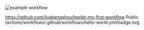 ![example workflow](https://github.com/github/docs/actions/workflows/main.yml/badge.svg)

https://github.com/ilyakartashou/hexlet-my-first-workflow
Public
/actions/workflows/.github/workflows/hello-world.yml/badge.svg
